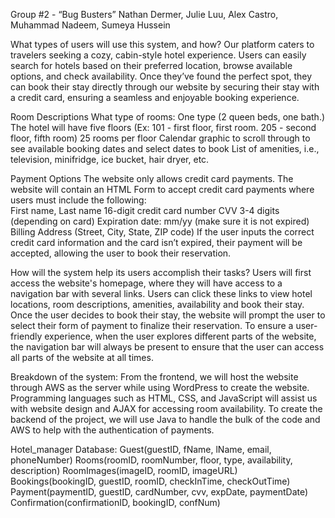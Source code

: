 Group #2 - “Bug Busters”
Nathan Dermer, Julie Luu, Alex Castro, Muhammad Nadeem, Sumeya Hussein

What types of users will use this system, and how? 
Our platform caters to travelers seeking a cozy, cabin-style hotel experience. Users can easily search for hotels based on their preferred location, browse available options, and check availability. Once they’ve found the perfect spot, they can book their stay directly through our website by securing their stay with a credit card, ensuring a seamless and enjoyable booking experience.

Room Descriptions
What type of rooms: One type (2 queen beds, one bath.)
The hotel will have five floors (Ex: 101 - first floor, first room. 205 - second floor, fifth room)
25 rooms per floor
Calendar graphic to scroll through to see available booking dates and select dates to book
List of amenities, i.e., television, minifridge, ice bucket, hair dryer, etc.	

Payment Options
The website only allows credit card payments. The website will contain an HTML Form to accept credit card payments where users must include the following:  
First name, Last name
16-digit credit card number
CVV 3-4 digits (depending on card)
Expiration date: mm/yy (make sure it is not expired)
Billing Address (Street, City, State, ZIP code)
If the user inputs the correct credit card information and the card isn’t expired, their payment will be accepted, allowing the user to book their reservation. 

How will the system help its users accomplish their tasks?
Users will first access the website's homepage, where they will have access to a navigation bar with several links. Users can click these links to view hotel locations, room descriptions, amenities, availability and book their stay. Once the user decides to book their stay, the website will prompt the user to select their form of payment to finalize their reservation. To ensure a user-friendly experience, when the user explores different parts of the website, the navigation bar will always be present to ensure that the user can access all parts of the website at all times.

Breakdown of the system:
From the frontend, we will host the website through AWS as the server while using WordPress to create the website. Programming languages such as HTML, CSS, and JavaScript will assist us with website design and AJAX for accessing room availability. To create the backend of the project, we will use Java to handle the bulk of the code and AWS to help with the authentication of payments. 

Hotel_manager Database:
Guest(guestID, fName, lName, email, phoneNumber)
Rooms(roomID, roomNumber, floor, type, availability, description)
RoomImages(imageID, roomID, imageURL)
Bookings(bookingID, guestID, roomID, checkInTime, checkOutTime)
Payment(paymentID, guestID, cardNumber, cvv, expDate, paymentDate)
Confirmation(confirmationID, bookingID, confNum)

